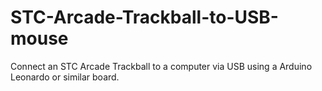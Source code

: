 # STC-Arcade-Trackball-to-USB-mouse
Connect an STC Arcade Trackball to a computer via USB using a Arduino Leonardo or similar board.
